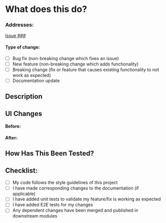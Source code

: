 # What does this do?

<!-- Note: Please delete options that are not relevant. -->

### Addresses:

<!-- Please replace ### with GitHub Issue number -->

[Issue ###](https://github.com/ChainFuse/chainfuse/issues/###)

#### Type of change:

- [ ] Bug fix (non-breaking change which fixes an issue)
- [ ] New feature (non-breaking change which adds functionality)
- [ ] Breaking change (fix or feature that causes existing functionality to not work as expected)
- [ ] Documentation update

## Description

<!--- What does this pull request do? -->
<!--- Why this work is being done? -->
<!--- Provide context, if any, for any architectural decisions you've made -->
<!--- Be explicit if there are focus areas (i.e I want the reviewer to focus on xyz changes) -->

## UI Changes

<!--- Make it visual (Screenshots if applicable) -->

#### Before:

#### After:

## How Has This Been Tested?

<!--- Please describe in detail how you tested your changes. -->
<!--- Include details of your testing environment. -->
<!--- Include how you verified your changes on other parts of the codebase -->

## Checklist:

- [ ] My code follows the style guidelines of this project
- [ ] I have made corresponding changes to the documentation (if applicable)
- [ ] I have added unit tests to validate my feature/fix is working as expected
- [ ] I have added E2E tests for my changes
- [ ] Any dependent changes have been merged and published in downstream modules
